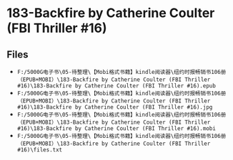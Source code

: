 # 183-Backfire by Catherine Coulter (FBI Thriller #16)

## Files

- `F:/5000G电子书\05-待整理\【Mobi格式书籍】kindle阅读器\纽约时报畅销书106册（EPUB+MOBI）\183-Backfire by Catherine Coulter (FBI Thriller #16)\183-Backfire by Catherine Coulter (FBI Thriller #16).epub`
- `F:/5000G电子书\05-待整理\【Mobi格式书籍】kindle阅读器\纽约时报畅销书106册（EPUB+MOBI）\183-Backfire by Catherine Coulter (FBI Thriller #16)\183-Backfire by Catherine Coulter (FBI Thriller #16).jpg`
- `F:/5000G电子书\05-待整理\【Mobi格式书籍】kindle阅读器\纽约时报畅销书106册（EPUB+MOBI）\183-Backfire by Catherine Coulter (FBI Thriller #16)\183-Backfire by Catherine Coulter (FBI Thriller #16).mobi`
- `F:/5000G电子书\05-待整理\【Mobi格式书籍】kindle阅读器\纽约时报畅销书106册（EPUB+MOBI）\183-Backfire by Catherine Coulter (FBI Thriller #16)\files.txt`
